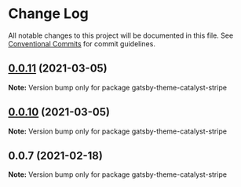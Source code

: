 # Change Log

All notable changes to this project will be documented in this file.
See [Conventional Commits](https://conventionalcommits.org) for commit guidelines.

## [0.0.11](https://github.com/ehowey/gatsby-theme-catalyst/compare/gatsby-theme-catalyst-stripe@0.0.10...gatsby-theme-catalyst-stripe@0.0.11) (2021-03-05)

**Note:** Version bump only for package gatsby-theme-catalyst-stripe





## [0.0.10](https://github.com/ehowey/gatsby-theme-catalyst/compare/gatsby-theme-catalyst-stripe@0.0.9...gatsby-theme-catalyst-stripe@0.0.10) (2021-03-05)

**Note:** Version bump only for package gatsby-theme-catalyst-stripe





## 0.0.7 (2021-02-18)

**Note:** Version bump only for package gatsby-theme-catalyst-stripe
